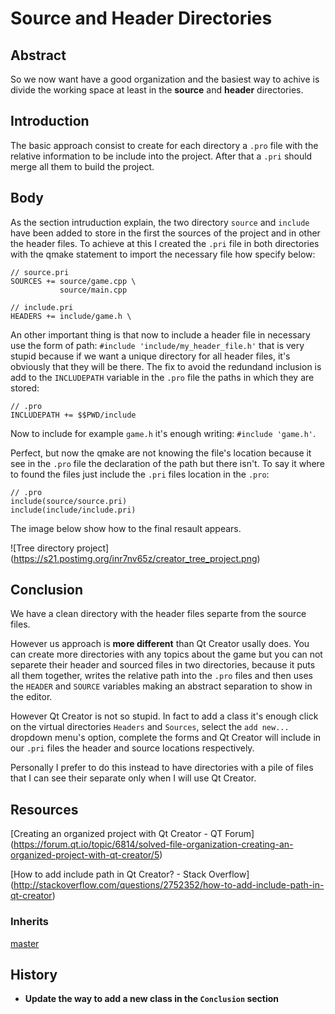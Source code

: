 # Source and Header Directories

## Abstract
So we now want have a good organization and the basiest way to achive is
divide the working space at least in the **source** and **header** directories.

## Introduction
The basic approach consist to create for each directory a `.pro` file with the
relative information to be include into the project. After that a `.pri` should
merge all them to build the project.

## Body
As the section intruduction explain, the two directory `source` and `include`
have been added to store in the first the sources of the project and in other
the header files. To achieve at this I created the `.pri` file in both
directories with the qmake statement to import the necessary file how specify
below:

```
// source.pri
SOURCES += source/game.cpp \
           source/main.cpp
```

```
// include.pri
HEADERS += include/game.h \
```

An other important thing is that now to include a header file in necessary use
the form of path: `#include 'include/my_header_file.h'` that is very stupid 
because if we want a unique directory for all header files, it's obviously that
they will be there. The fix to avoid the redundand inclusion is add to the
`INCLUDEPATH`  variable in the `.pro` file the paths in which they are stored:

```
// .pro
INCLUDEPATH += $$PWD/include
```

Now to include for example `game.h` it's enough writing: `#include 'game.h'`.

Perfect, but now the qmake are not knowing the file's location because it see
in the `.pro` file the declaration of the path but there isn't. To say it where
to found the files just include the `.pri` files location in the `.pro`:

```
// .pro
include(source/source.pri)
include(include/include.pri)
```

The image below show how to the final resault appears.

![Tree directory project]
(https://s21.postimg.org/inr7nv65z/creator_tree_project.png)

## Conclusion
We have a clean directory with the header files separte from the source files.

However us approach is **more different** than Qt Creator usally does. You can
create more directories with any topics about the game but you can not separete
their header and sourced files in two directories, because it puts all them
together, writes the relative path into the `.pro` files and then uses the
`HEADER` and `SOURCE` variables making an abstract separation to show in the
editor.

However Qt Creator is not so stupid. In fact to add a class it's enough click
on the virtual directories `Headers` and `Sources`, select the `add new...`
dropdown menu's option, complete the forms and Qt Creator will include in our
`.pri` files the header and source locations respectively.

Personally I prefer to do this instead to have directories with a pile of files
that I can see their separate only when I will use Qt Creator.

## Resources
[Creating an organized project with Qt Creator - QT Forum]
(https://forum.qt.io/topic/6814/solved-file-organization-creating-an-organized-project-with-qt-creator/5)

[How to add include path in Qt Creator? - Stack Overflow]
(http://stackoverflow.com/questions/2752352/how-to-add-include-path-in-qt-creator)

### Inherits
[master](https://github.com/korut94/MakeQtGame)

## History
* **Update the way to add a new class in the `Conclusion` section**
